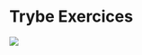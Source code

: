 <h1 text-align="center" color="green"> Trybe Exercices </h1> 

<img src="https://app.betrybe.com/assets/images/course/main/real-life.svg"></img>
